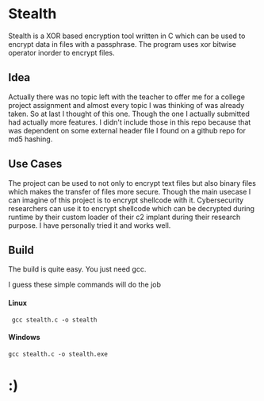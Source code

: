 
# Stealth

Stealth is a XOR based encryption tool written in C which can be used to encrypt data in files with a passphrase. The program uses xor bitwise operator inorder to encrypt files. 

## Idea
Actually there was no topic left with the teacher to offer me for a college project assignment and almost every topic I was thinking of was already taken. So at last I thought of this one. Though the one I actually submitted had actually more features. I didn't include those in this repo because that was dependent on some external header file I found on a github repo for md5 hashing.

## Use Cases
The project can be used to not only to encrypt text files but also binary files which makes the transfer of files more secure.
Though the main usecase I can imagine of this project is to encrypt shellcode with it. Cybersecurity researchers can use it to encrypt shellcode which can be decrypted during runtime by their custom loader of their c2 implant during their research purpose. I have personally tried it and works well.

## Build
The build is quite easy. You just need gcc. 

I guess these simple commands will do the job

####  Linux
``` gcc stealth.c -o stealth```
#### Windows
```gcc stealth.c -o stealth.exe```


# :)

